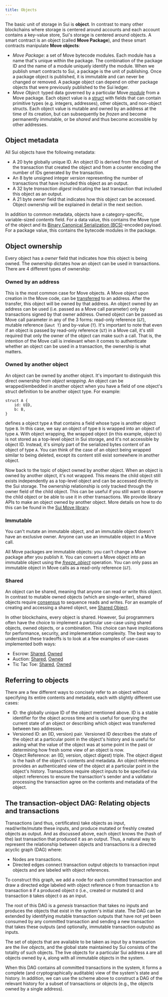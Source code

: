 ```yaml
---
title: Objects
---
```


The basic unit of storage in Sui is **object**. In contrast to many other blockchains where storage is centered around accounts and each account contains a key-value store, Sui's storage is centered around objects. A smart contract is an object (called **Move Package**), and these smart contracts manipulate **Move objects**:
* *Move Package*: a set of Move bytecode modules. Each module has a name that's unique within the package. The combination of the package ID and the name of a module uniquely identify the module. When we publish smart contracts to Sui, a package is the unit of publishing. Once a package object is published, it is immutable and can never be changed or removed. A package object can depend on other package objects that were previously published to the Sui ledger.
* *Move Object*: typed data governed by a particular Move [*module*](https://github.com/move-language/move/blob/main/language/documentation/book/src/modules-and-scripts.md) from a Move package. Each object value is a [struct](https://github.com/move-language/move/blob/main/language/documentation/book/src/structs-and-resources.md) with fields that can contain primitive types (e.g. integers, addresses), other objects, and non-object structs. Each object value is mutable and owned by an address at the time of its creation, but can subsequently be *frozen* and become permanently immutable, or be *shared* and thus become accessible by other addresses.

## Object metadata

All Sui objects have the following metadata:
* A 20 byte globally unique ID. An object ID is derived from the digest of the transaction that created the object and  from a counter encoding the number of IDs generated by the transaction.
* An 8 byte unsigned integer *version* representing the number of transactions that have included this object as an output.
* A 32 byte *transaction digest* indicating the last transaction that included this object as an output.
* A 21 byte *owner* field that indicates how this object can be accessed. Object ownership will be explained in detail in the next section.

In addition to common metadata, objects have a category-specific, variable-sized *contents* field. For a data value, this contains the Move type of the object and its [Binary Canonical Serialization (BCS)](https://docs.rs/bcs/latest/bcs/)-encoded payload. For a package value, this contains the bytecode modules in the package.

## Object ownership
Every object has a *owner* field that indicates how this object is being owned. The ownership dictates how an object can be used in transactions. There are 4 different types of ownership:

### Owned by an address
This is the most common case for Move objects. A Move object upon creation in the Move code, can be [transferred](../build/move/sui-move-library.md) to an address. After the transfer, this object will be owned by that address. An object owned by an address can be used (i.e. passed as a Move call parameter) only by transactions signed by that owner address. Owned object can be passed as Move call parameter in any of the 3 forms: read-only reference (`&T`), mutable reference (`&mut T`) and by-value (`T`). It's important to note that even if an object is passed by read-only reference (`&T`) in a Move call, it's still required that only the owner of the object can make such a call. That is, the intention of the Move call is irrelevant when it comes to authenticate whether an object can be used in a transaction, the ownership is what matters.

### Owned by another object
An object can be owned by another object. It's important to distinguish this direct ownership from *object wrapping*. An object can be wrapped/embedded in another object when you have a field of one object's struct definition to be another object type. For example:
```
struct A {
    id: UID,
    b: B,
}
```
defines a object type `A` that contains a field whose type is another object type `B`. In this case, we say an object of type `B` is wrapped into an object of type `A`. With object wrapping, the wrapped object (in this example, object `b`) is not stored as a top-level object in Sui storage, and it's not accessible by object ID. Instead, it's simply part of the serialized bytes content of an object of type `A`. You can think of the case of an object being wrapped similar to being deleted, except its content still exist somewhere in another object.

Now back to the topic of object owned by another object. When an object is owned by another object, it's not wrapped. This means the child object still exists independently as a top-level object and can be accessed directly in the Sui storage. The ownership relationship is only tracked through the owner field of the child object. This can be useful if you still want to observe the child object or be able to use it in other transactions. We provide library APIs to make an object owned by another object. More details on how to do this can be found in the [Sui Move library](../build/move/sui-move-library.md).

### Immutable
You can't mutate an immutable object, and an immutable object doesn't have an exclusive owner. Anyone can use an immutable object in a Move call. 

All Move packages are immutable objects: you can't change a Move package after you publish it. You can convert a Move object into an immutable object using the [*freeze_object*](../build/move/sui-move-library#immutable) operation. You can only pass an immutable object in Move calls as a read-only reference (`&T`).

### Shared
An object can be shared, meaning that anyone can read or write this object. In contrast to mutable owned objects (which are single-writer), shared objects require [consensus](architecture/consensus.md) to sequence reads and writes. For an example of creating and accessing a shared object, see [Shared Object](../explore/move-examples/basics.md#shared-object).

In other blockchains, every object is shared. However, Sui programmers often have the choice to implement a particular use-case using shared objects, owned objects, or a combination. This choice can have implications for performance, security, and implementation complexity. The best way to understand these tradeoffs is to look at a few examples of use-cases implemented both ways:

 * Escrow: [Shared](https://github.com/MystenLabs/sui/blob/main/sui_programmability/examples/defi/sources/shared_escrow.move), [Owned](https://github.com/MystenLabs/sui/blob/main/sui_programmability/examples/defi/sources/escrow.move)
 * Auction: [Shared](https://github.com/MystenLabs/sui/blob/main/sui_programmability/examples/nfts/sources/shared_auction.move), [Owned](https://github.com/MystenLabs/sui/blob/main/sui_programmability/examples/nfts/sources/auction.move)
 * Tic Tac Toe: [Shared](https://github.com/MystenLabs/sui/blob/main/sui_programmability/examples/games/sources/shared_tic_tac_toe.move), [Owned](https://github.com/MystenLabs/sui/blob/main/sui_programmability/examples/games/sources/tic_tac_toe.move)


## Referring to objects

There are a few different ways to concisely refer to an object without specifying its entire contents and metadata, each with slightly different use cases:
* ID: the globally unique ID of the object mentioned above. ID is a stable identifier for the object across time and is useful for querying the current state of an object or describing which object was transferred between two addresses.
* Versioned ID: an (ID, version) pair. Versioned ID describes the state of the object at a particular point in the object's history and is useful for asking what the value of the object was at some point in the past or determining how fresh some view of an object is now.
* Object Reference: an (ID, version, object digest) triple. The object digest is the hash of the object's contents and metadata. An object reference provides an authenticated view of the object at a particular point in the object's history. Transactions require object inputs to be specified via object references to ensure the transaction's sender and a validator processing the transaction agree on the contents and metadata of the object.

## The transaction-object DAG: Relating objects and transactions

Transactions (and thus, certificates) take objects as input, read/write/mutate these inputs, and produce mutated or freshly created objects as output. And as discussed above, each object knows the (hash of the) last transaction that produced it as an output. Thus, a natural way to represent the relationship between objects and transactions is a directed acyclic graph (DAG) where:
* Nodes are transactions.
* Directed edges connect transaction output objects to transaction input objects and are labeled with object references.

To construct this graph, we add a node for each committed transaction and draw a directed edge labeled with object reference `O` from transaction `A` to transaction `B` if `A` produced object `O` (i.e., created or mutated `O`) and transaction `B` takes object `O` as an input.

The root of this DAG is a *genesis* transaction that takes no inputs and produces the objects that exist in the system's initial state. The DAG can be extended by identifying mutable transaction outputs that have not yet been consumed by any committed transaction and sending a new transaction that takes these outputs (and optionally, immutable transaction outputs) as inputs.

The set of objects that are available to be taken as input by a transaction are the *live objects*, and the global state maintained by Sui consists of the totality of such objects. The live objects for a particular Sui address `A` are all objects owned by `A`, along with all immutable objects in the system.

When this DAG contains all committed transactions in the system, it forms a complete (and cryptographically auditable) view of the system's state and history. In addition, we can use the scheme above to construct a DAG of the relevant history for a subset of transactions or objects (e.g., the objects owned by a single address).

